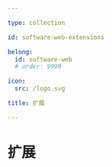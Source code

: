```yaml
---

type: collection

id: software-web-extensions

belong:
  id: software-web
  # order: 9999

icon:
  src: /logo.svg

title: 扩展

---
```


# 扩展

<ShowBreadcrumb />

<ShowResources />
